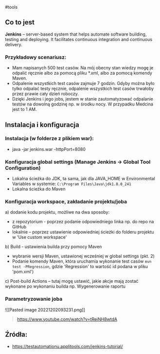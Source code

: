 #tools 

## Co to jest

**Jenkins** – server-based system that helps automate software building, testing and deploying. It facilitates continuous integration and continuous delivery. 

### Przykładowy scenariusz: 

- Mam napisanych 500 test casów. Na mój obecny stan wiedzy mogę je odpalić ręcznie albo za pomocą pliku *.xml, albo za pomocą komendy Maven. 
- Odpalenie wszystkich test casów zajmuje 7 godzin. Gdyby można było tylko odpalać testy ręcznie, odpalenie wszystkich test casów trwałoby przez prawie cały dzień roboczy. 
- Dzięki Jenkins i jego jobs, jestem w stanie zautomatyzować odpalanie testów na dowolną godzinę np. w środku nocy. W przypadku Medcina jest to 1 AM. 

## Instalacja i konfiguracja

### Instalacja (w folderze z plikiem war): 
- java -jar jenkins.war -httpPort=8080 

### Konfiguracja global settings (Manage Jenkins -> Global Tool Configuration) 
- Lokalna ścieżka do JDK, ta sama, jak dla JAVA_HOME w Environmental Variables w systemie: 
`C:\Program Files\Java\jdk1.8.0_241`
- Lokalna ścieżka do Maven

### Konfiguracja workspace, zakładanie projektu/joba 

a) dodanie kodu projektu, możliwe na dwa sposoby: 
- z repozytorium - poprzez podanie odpowiedniego linka np. do repo na GitHub 
- lokalnie – poprzez ustawienie odpowiedniej ścieżki do folderu projektu w 'Use custom workspace' 

b) Build - ustawienia builda przy pomocy Maven 
- wybranie wersji Maven, ustawionej wcześniej w global settings (pkt. 2) 
- Podanie komendy Maven, która uruchamia wykonanie test casów 
`mvn test -PRegression`, gdzie 'Regression' to wartość id podana w pliku 'pom.xml')

c) Post-build Actions – tutaj mogę ustawić, jakie akcje mają zostać wykonane po wykonaniu builda np. Wygenerowanie raportu 

### Parametryzowanie joba

![[Pasted image 20221202093231.png]]

>https://www.youtube.com/watch?v=tReiNH8wtdA

## Źródła:
- https://testautomationu.applitools.com/jenkins-tutorial/